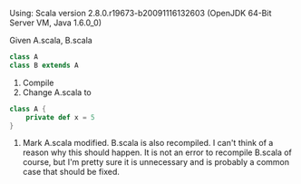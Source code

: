 Using: Scala version 2.8.0.r19673-b20091116132603 (OpenJDK 64-Bit Server VM, Java 1.6.0_0)

Given A.scala, B.scala
```scala
class A
class B extends A
```

 1. Compile
 1. Change A.scala to
```scala
class A {
	private def x = 5
}
```
 1. Mark A.scala modified.  B.scala is also recompiled.  I can't think of a reason why this should happen.  It is not an error to recompile B.scala of course, but I'm pretty sure it is unnecessary and is probably a common case that should be fixed.
 
